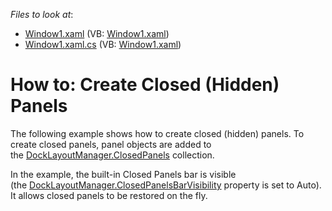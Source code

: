 <!-- default file list -->
*Files to look at*:

* [Window1.xaml](./CS/CreateHiddenPanel_Ex/Window1.xaml) (VB: [Window1.xaml](./VB/CreateHiddenPanel_Ex/Window1.xaml))
* [Window1.xaml.cs](./CS/CreateHiddenPanel_Ex/Window1.xaml.cs) (VB: [Window1.xaml](./VB/CreateHiddenPanel_Ex/Window1.xaml))
<!-- default file list end -->
# How to: Create Closed (Hidden) Panels


<p>The following example shows how to create closed (hidden) panels. To create closed panels, panel objects are added to the <a href="https://documentation.devexpress.com/#WPF/DevExpressXpfDockingDockLayoutManager_ClosedPanelstopic">DockLayoutManager.ClosedPanels</a> collection.</p>
<p>In the example, the built-in Closed Panels bar is visible (the <a href="https://documentation.devexpress.com/#WPF/DevExpressXpfDockingDockLayoutManager_ClosedPanelsBarVisibilitytopic">DockLayoutManager.ClosedPanelsBarVisibility</a> property is set to Auto). It allows closed panels to be restored on the fly.</p>

<br/>


